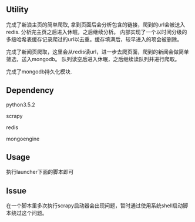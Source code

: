 ## Utility
完成了新浪主页的简单爬取, 拿到页面后会分析包含的链接，爬到的url会被送入redis. 分析完主页之后进入休眠，之后继续分析。
内部实现了一个以时间分级的多级哈希表缓存记录爬过的url以去重。缓存填满后，较早进入的项会被删除。

完成了新闻页爬取，这里会从redis读url，进一步去爬页面，爬到的新闻会做简单筛选，送入mongodb。
队列读空后进入休眠，之后继续读队列并进行爬取。

完成了mongodb持久化模块.

## Dependency
python3.5.2

scrapy

redis

mongoengine

## Usage
执行launcher下面的脚本即可

## Issue
在一个脚本里多次执行scrapy启动器会出现问题，暂时通过使用系统shell启动脚本绕过这个问题。